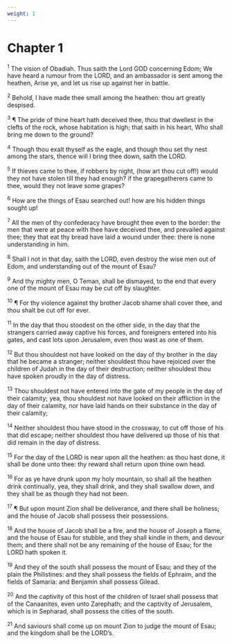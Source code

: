 ```yaml
---
weight: 1
---
```


# Chapter 1

<sup>1</sup> The vision of Obadiah. Thus saith the Lord GOD concerning Edom; We have heard a rumour from the LORD, and an ambassador is sent among the heathen, Arise ye, and let us rise up against her in battle. 

<sup>2</sup> Behold, I have made thee small among the heathen: thou art greatly despised. 

<sup>3</sup> ¶ The pride of thine heart hath deceived thee, thou that dwellest in the clefts of the rock, whose habitation is high; that saith in his heart, Who shall bring me down to the ground? 

<sup>4</sup> Though thou exalt thyself as the eagle, and though thou set thy nest among the stars, thence will I bring thee down, saith the LORD. 

<sup>5</sup> If thieves came to thee, if robbers by night, (how art thou cut off!) would they not have stolen till they had enough? if the grapegatherers came to thee, would they not leave some grapes? 

<sup>6</sup> How are the things of Esau searched out! how are his hidden things sought up! 

<sup>7</sup> All the men of thy confederacy have brought thee even to the border: the men that were at peace with thee have deceived thee, and prevailed against thee; they that eat thy bread have laid a wound under thee: there is none understanding in him. 

<sup>8</sup> Shall I not in that day, saith the LORD, even destroy the wise men out of Edom, and understanding out of the mount of Esau? 

<sup>9</sup> And thy mighty men, O Teman, shall be dismayed, to the end that every one of the mount of Esau may be cut off by slaughter. 

<sup>10</sup> ¶ For thy violence against thy brother Jacob shame shall cover thee, and thou shalt be cut off for ever. 

<sup>11</sup> In the day that thou stoodest on the other side, in the day that the strangers carried away captive his forces, and foreigners entered into his gates, and cast lots upon Jerusalem, even thou wast as one of them. 

<sup>12</sup> But thou shouldest not have looked on the day of thy brother in the day that he became a stranger; neither shouldest thou have rejoiced over the children of Judah in the day of their destruction; neither shouldest thou have spoken proudly in the day of distress. 

<sup>13</sup> Thou shouldest not have entered into the gate of my people in the day of their calamity; yea, thou shouldest not have looked on their affliction in the day of their calamity, nor have laid hands on their substance in the day of their calamity; 

<sup>14</sup> Neither shouldest thou have stood in the crossway, to cut off those of his that did escape; neither shouldest thou have delivered up those of his that did remain in the day of distress. 

<sup>15</sup> For the day of the LORD is near upon all the heathen: as thou hast done, it shall be done unto thee: thy reward shall return upon thine own head. 

<sup>16</sup> For as ye have drunk upon my holy mountain, so shall all the heathen drink continually, yea, they shall drink, and they shall swallow down, and they shall be as though they had not been. 

<sup>17</sup> ¶ But upon mount Zion shall be deliverance, and there shall be holiness; and the house of Jacob shall possess their possessions. 

<sup>18</sup> And the house of Jacob shall be a fire, and the house of Joseph a flame, and the house of Esau for stubble, and they shall kindle in them, and devour them; and there shall not be any remaining of the house of Esau; for the LORD hath spoken it. 

<sup>19</sup> And they of the south shall possess the mount of Esau; and they of the plain the Philistines: and they shall possess the fields of Ephraim, and the fields of Samaria: and Benjamin shall possess Gilead. 

<sup>20</sup> And the captivity of this host of the children of Israel shall possess that of the Canaanites, even unto Zarephath; and the captivity of Jerusalem, which is in Sepharad, shall possess the cities of the south. 

<sup>21</sup> And saviours shall come up on mount Zion to judge the mount of Esau; and the kingdom shall be the LORD’s. 

